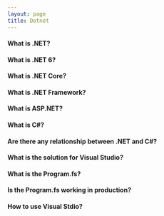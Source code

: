 ```yaml
---
layout: page
title: Dotnet
---
```


#### What is .NET?

#### What is .NET 6?

#### What is .NET Core?

#### What is .NET Framework?

#### What is ASP.NET?

#### What is C#?

#### Are there any relationship between .NET and C#?

#### What is the solution for Visual Studio?

#### What is the Program.fs?

#### Is the Program.fs working in production?


#### How to use Visual Stdio?


